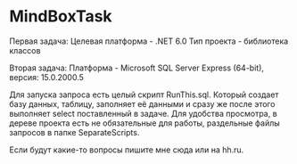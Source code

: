 # MindBoxTask
Первая задача: 
Целевая платформа - .NET 6.0
Тип проекта - библиотека классов

Вторая задача:
Платформа - Microsoft SQL Server Express (64-bit), версия: 15.0.2000.5

Для запуска запроса есть целый скрипт RunThis.sql. Который создает базу данных, таблицу, заполняет её данными и сразу же после этого выполняет select поставленный в задаче.
Для удобства просмотра, в дереве проекта есть не обязательные для работы, раздельные файлы запросов в папке SeparateScripts.

Если будут какие-то вопросы пишите мне сюда или на hh.ru.
